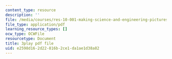 ```yaml
---
content_type: resource
description: ''
file: /media/courses/res-10-001-making-science-and-engineering-pictures-a-practical-guide-to-presenting-your-work-spring-2016/e2598d162d22816b2ce1da1ae1d38a82_h0LYxgHiMDE.pdf
file_type: application/pdf
learning_resource_types: []
ocw_type: OCWFile
resourcetype: Document
title: 3play pdf file
uid: e2598d16-2d22-816b-2ce1-da1ae1d38a82
---
```

